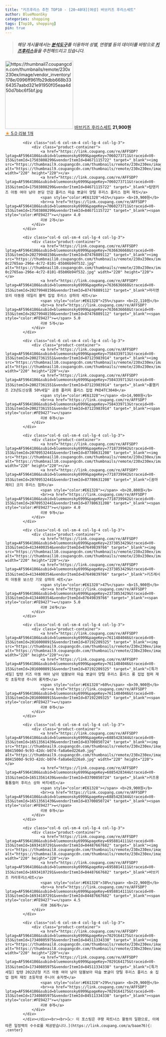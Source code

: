 ```yaml
---
title: "키즈후리스 추천 TOP10 - [20~40대][여성] 바브키즈 후리스세트"
author: BlueMoonSky
categories: shopping
tags: [Top10, shopping]
pin: true
---
```


> ##### 해당 게시물에서는 [**분석도구**](https://itemscout.io/)를 이용하여 **성별**, **연령별** 등의 데이터를 바탕으로 [**키즈후리스**](https://link.coupang.com/a/baae76)들을 추천해드리고 있습니다.
<div class="container"><div class="row">
            <div class="col-6 col-sm-4 col-lg-4 col-lg-3">
                <div class="product-container">
                    <a href="https://link.coupang.com/re/AFFSDP?lptag=AF5964186&subid=bluemoonsky6999&pageKey=6810233258&traceid=V0-153&itemId=16107784671&vendorItemId=84476525152" target="_blank"><img src="https://thumbnail7.coupangcdn.com/thumbnails/remote/230x230ex/image/vendor_inventory/178e/0996ff961fb29dbb668b3364357aabd321e91950f05eaa4d50d7bbc6f5bf.jpg" alt="https://thumbnail7.coupangcdn.com/thumbnails/remote/230x230ex/image/vendor_inventory/178e/0996ff961fb29dbb668b3364357aabd321e91950f05eaa4d50d7bbc6f5bf.jpg" width="220" height="220"></a>
                    <a href="https://link.coupang.com/re/AFFSDP?lptag=AF5964186&subid=bluemoonsky6999&pageKey=6810233258&traceid=V0-153&itemId=16107784671&vendorItemId=84476525152" target="_blank">바브키즈 후리스세트</a>
                    <span style="color:#E61328"></span> <b>21,900원</b>
                    <br><a href="https://link.coupang.com/re/AFFSDP?lptag=AF5964186&subid=bluemoonsky6999&pageKey=6810233258&traceid=V0-153&itemId=16107784671&vendorItemId=84476525152" target="_blank"><span style="color:#FE9427">★</span> 5.0
                    리뷰 1개</a>
                </div>
            </div>
            
            <div class="col-6 col-sm-4 col-lg-4 col-lg-3">
                <div class="product-container">
                    <a href="https://link.coupang.com/re/AFFSDP?lptag=AF5964186&subid=bluemoonsky6999&pageKey=7060273711&traceid=V0-153&itemId=17503808299&vendorItemId=84671115722" target="_blank"><img src="https://thumbnail9.coupangcdn.com/thumbnails/remote/230x230ex/image/vendor_inventory/d68a/d863a7e9f26c542b8fc5670fe3d1ae142cbde9089e29858f1ae26031c324.jpg" alt="https://thumbnail9.coupangcdn.com/thumbnails/remote/230x230ex/image/vendor_inventory/d68a/d863a7e9f26c542b8fc5670fe3d1ae142cbde9089e29858f1ae26031c324.jpg" width="220" height="220"></a>
                    <a href="https://link.coupang.com/re/AFFSDP?lptag=AF5964186&subid=bluemoonsky6999&pageKey=7060273711&traceid=V0-153&itemId=17503808299&vendorItemId=84671115722" target="_blank">탑텐키즈 아동 여아 남아 본딩 안감 플리스 따숩 뽀글이 양털 후리스 플리스 점퍼 재킷</a>
                    <span style="color:#E61328">61%</span> <b>19,900원</b>
                    <br><a href="https://link.coupang.com/re/AFFSDP?lptag=AF5964186&subid=bluemoonsky6999&pageKey=7060273711&traceid=V0-153&itemId=17503808299&vendorItemId=84671115722" target="_blank"><span style="color:#FE9427">★</span> 4.0
                    리뷰 2개</a>
                </div>
            </div>
            
            <div class="col-6 col-sm-4 col-lg-4 col-lg-3">
                <div class="product-container">
                    <a href="https://link.coupang.com/re/AFFSDP?lptag=AF5964186&subid=bluemoonsky6999&pageKey=7636636668&traceid=V0-153&itemId=20279948150&vendorItemId=87476889112" target="_blank"><img src="https://thumbnail10.coupangcdn.com/thumbnails/remote/230x230ex/image/retail/images/1555066002395226-0c2765aa-296e-4c72-8101-85b06b94f532.jpg" alt="https://thumbnail10.coupangcdn.com/thumbnails/remote/230x230ex/image/retail/images/1555066002395226-0c2765aa-296e-4c72-8101-85b06b94f532.jpg" width="220" height="220"></a>
                    <a href="https://link.coupang.com/re/AFFSDP?lptag=AF5964186&subid=bluemoonsky6999&pageKey=7636636668&traceid=V0-153&itemId=20279948150&vendorItemId=87476889112" target="_blank">마리앤모리 아동용 데일리 블럭 집업 후리스 상하의 세트</a>
                    <span style="color:#E61328">25%</span> <b>22,110원</b>
                    <br><a href="https://link.coupang.com/re/AFFSDP?lptag=AF5964186&subid=bluemoonsky6999&pageKey=7636636668&traceid=V0-153&itemId=20279948150&vendorItemId=87476889112" target="_blank"><span style="color:#FE9427">★</span> 5.0
                    리뷰 5개</a>
                </div>
            </div>
            
            <div class="col-6 col-sm-4 col-lg-4 col-lg-3">
                <div class="product-container">
                    <a href="https://link.coupang.com/re/AFFSDP?lptag=AF5964186&subid=bluemoonsky6999&pageKey=7584339713&traceid=V0-153&itemId=20027361551&vendorItemId=87123983914" target="_blank"><img src="https://thumbnail10.coupangcdn.com/thumbnails/remote/230x230ex/image/vendor_inventory/7656/8536f1e88c1bf704df2bce9cceabc41380a447f963d64f7eadcba48e6141.jpg" alt="https://thumbnail10.coupangcdn.com/thumbnails/remote/230x230ex/image/vendor_inventory/7656/8536f1e88c1bf704df2bce9cceabc41380a447f963d64f7eadcba48e6141.jpg" width="220" height="220"></a>
                    <a href="https://link.coupang.com/re/AFFSDP?lptag=AF5964186&subid=bluemoonsky6999&pageKey=7584339713&traceid=V0-153&itemId=20027361551&vendorItemId=87123983914" target="_blank">폴햄키즈 23년도신상품 50%세일" 공용 플러피 플리스 집업 PKD4TC3040</a>
                    <span style="color:#E61328"></span> <b>14,900원</b>
                    <br><a href="https://link.coupang.com/re/AFFSDP?lptag=AF5964186&subid=bluemoonsky6999&pageKey=7584339713&traceid=V0-153&itemId=20027361551&vendorItemId=87123983914" target="_blank"><span style="color:#FE9427">★</span> 
                    리뷰 0개</a>
                </div>
            </div>
            
            <div class="col-6 col-sm-4 col-lg-4 col-lg-3">
                <div class="product-container">
                    <a href="https://link.coupang.com/re/AFFSDP?lptag=AF5964186&subid=bluemoonsky6999&pageKey=7718739942&traceid=V0-153&itemId=20709532441&vendorItemId=87780631208" target="_blank"><img src="https://thumbnail10.coupangcdn.com/thumbnails/remote/230x230ex/image/vendor_inventory/88fd/3e64b41e1117e8de42821d12cfdbf8ba67209594567082b653ba1cf9f06b.jpg" alt="https://thumbnail10.coupangcdn.com/thumbnails/remote/230x230ex/image/vendor_inventory/88fd/3e64b41e1117e8de42821d12cfdbf8ba67209594567082b653ba1cf9f06b.jpg" width="220" height="220"></a>
                    <a href="https://link.coupang.com/re/AFFSDP?lptag=AF5964186&subid=bluemoonsky6999&pageKey=7718739942&traceid=V0-153&itemId=20709532441&vendorItemId=87780631208" target="_blank">[꼼마제이] 코지 후리스 점퍼</a>
                    <span style="color:#E61328"></span> <b>20,800원</b>
                    <br><a href="https://link.coupang.com/re/AFFSDP?lptag=AF5964186&subid=bluemoonsky6999&pageKey=7718739942&traceid=V0-153&itemId=20709532441&vendorItemId=87780631208" target="_blank"><span style="color:#FE9427">★</span> 4.0
                    리뷰 9개</a>
                </div>
            </div>
            
            <div class="col-6 col-sm-4 col-lg-4 col-lg-3">
                <div class="product-container">
                    <a href="https://link.coupang.com/re/AFFSDP?lptag=AF5964186&subid=bluemoonsky6999&pageKey=2373853429&traceid=V0-153&itemId=4134400354&vendorItemId=87649839766" target="_blank"><img src="https://thumbnail10.coupangcdn.com/thumbnails/remote/230x230ex/image/vendor_inventory/dbb6/9ec8208ddbc72cc7051a7941b07cf8ea779898090bcb29fa1637d77b7c7f.jpg" alt="https://thumbnail10.coupangcdn.com/thumbnails/remote/230x230ex/image/vendor_inventory/dbb6/9ec8208ddbc72cc7051a7941b07cf8ea779898090bcb29fa1637d77b7c7f.jpg" width="220" height="220"></a>
                    <a href="https://link.coupang.com/re/AFFSDP?lptag=AF5964186&subid=bluemoonsky6999&pageKey=2373853429&traceid=V0-153&itemId=4134400354&vendorItemId=87649839766" target="_blank">키즈레시피 아동용 보스턴 기모 상하의 세트</a>
                    <span style="color:#E61328">47%</span> <b>15,900원</b>
                    <br><a href="https://link.coupang.com/re/AFFSDP?lptag=AF5964186&subid=bluemoonsky6999&pageKey=2373853429&traceid=V0-153&itemId=4134400354&vendorItemId=87649839766" target="_blank"><span style="color:#FE9427">★</span> 5.0
                    리뷰 24개</a>
                </div>
            </div>
            
            <div class="col-6 col-sm-4 col-lg-4 col-lg-3">
                <div class="product-container">
                    <a href="https://link.coupang.com/re/AFFSDP?lptag=AF5964186&subid=bluemoonsky6999&pageKey=7611484046&traceid=V0-153&itemId=20160008915&vendorItemId=87192209325" target="_blank"><img src="https://thumbnail9.coupangcdn.com/thumbnails/remote/230x230ex/image/vendor_inventory/be1c/6aae0c2800f1cc1def486dafef70ea10f1cf9bc098e2cc806094ffec2ccc.jpg" alt="https://thumbnail9.coupangcdn.com/thumbnails/remote/230x230ex/image/vendor_inventory/be1c/6aae0c2800f1cc1def486dafef70ea10f1cf9bc098e2cc806094ffec2ccc.jpg" width="220" height="220"></a>
                    <a href="https://link.coupang.com/re/AFFSDP?lptag=AF5964186&subid=bluemoonsky6999&pageKey=7611484046&traceid=V0-153&itemId=20160008915&vendorItemId=87192209325" target="_blank">[특가세일] 탑텐 키즈 아동 여아 남아 덤블보아 따숩 뽀글이 양털 후리스 플리스 롱 집업 점퍼 재킷 초등학생 주니어 롱자켓</a>
                    <span style="color:#E61328">60%</span> <b>39,900원</b>
                    <br><a href="https://link.coupang.com/re/AFFSDP?lptag=AF5964186&subid=bluemoonsky6999&pageKey=7611484046&traceid=V0-153&itemId=20160008915&vendorItemId=87192209325" target="_blank"><span style="color:#FE9427">★</span> 
                    리뷰 0개</a>
                </div>
            </div>
            
            <div class="col-6 col-sm-4 col-lg-4 col-lg-3">
                <div class="product-container">
                    <a href="https://link.coupang.com/re/AFFSDP?lptag=AF5964186&subid=bluemoonsky6999&pageKey=6885428344&traceid=V0-153&itemId=16513561439&vendorItemId=83700850724" target="_blank"><img src="https://thumbnail9.coupangcdn.com/thumbnails/remote/230x230ex/image/retail/images/6846299393420470-8041500d-9c93-42dc-b074-fa8a6ed226a9.jpg" alt="https://thumbnail9.coupangcdn.com/thumbnails/remote/230x230ex/image/retail/images/6846299393420470-8041500d-9c93-42dc-b074-fa8a6ed226a9.jpg" width="220" height="220"></a>
                    <a href="https://link.coupang.com/re/AFFSDP?lptag=AF5964186&subid=bluemoonsky6999&pageKey=6885428344&traceid=V0-153&itemId=16513561439&vendorItemId=83700850724" target="_blank">키즈용 통통컬러 후리스 상하 바지세트</a>
                    <span style="color:#E61328"></span> <b>29,900원</b>
                    <br><a href="https://link.coupang.com/re/AFFSDP?lptag=AF5964186&subid=bluemoonsky6999&pageKey=6885428344&traceid=V0-153&itemId=16513561439&vendorItemId=83700850724" target="_blank"><span style="color:#FE9427">★</span> 
                    리뷰 0개</a>
                </div>
            </div>
            
            <div class="col-6 col-sm-4 col-lg-4 col-lg-3">
                <div class="product-container">
                    <a href="https://link.coupang.com/re/AFFSDP?lptag=AF5964186&subid=bluemoonsky6999&pageKey=6958814111&traceid=V0-153&itemId=16934107291&vendorItemId=84487667682" target="_blank"><img src="https://thumbnail8.coupangcdn.com/thumbnails/remote/230x230ex/image/vendor_inventory/55cd/7ac1b1a2ed70ed6a4ba968b6bb3a3c185c1727cb1dbf9705ce4c02f8628d.jpg" alt="https://thumbnail8.coupangcdn.com/thumbnails/remote/230x230ex/image/vendor_inventory/55cd/7ac1b1a2ed70ed6a4ba968b6bb3a3c185c1727cb1dbf9705ce4c02f8628d.jpg" width="220" height="220"></a>
                    <a href="https://link.coupang.com/re/AFFSDP?lptag=AF5964186&subid=bluemoonsky6999&pageKey=6958814111&traceid=V0-153&itemId=16934107291&vendorItemId=84487667682" target="_blank">바브키즈 카라후리스세트</a>
                    <span style="color:#E61328">38%</span> <b>22,900원</b>
                    <br><a href="https://link.coupang.com/re/AFFSDP?lptag=AF5964186&subid=bluemoonsky6999&pageKey=6958814111&traceid=V0-153&itemId=16934107291&vendorItemId=84487667682" target="_blank"><span style="color:#FE9427">★</span> 4.5
                    리뷰 366개</a>
                </div>
            </div>
            
            <div class="col-6 col-sm-4 col-lg-4 col-lg-3">
                <div class="product-container">
                    <a href="https://link.coupang.com/re/AFFSDP?lptag=AF5964186&subid=bluemoonsky6999&pageKey=7029164175&traceid=V0-153&itemId=17340805975&vendorItemId=84511334338" target="_blank"><img src="https://thumbnail8.coupangcdn.com/thumbnails/remote/230x230ex/image/vendor_inventory/e92b/668117bb0a9a28811aa6fb6da1d68372eec57f88597fdb230b8a1246097c.jpg" alt="https://thumbnail8.coupangcdn.com/thumbnails/remote/230x230ex/image/vendor_inventory/e92b/668117bb0a9a28811aa6fb6da1d68372eec57f88597fdb230b8a1246097c.jpg" width="220" height="220"></a>
                    <a href="https://link.coupang.com/re/AFFSDP?lptag=AF5964186&subid=bluemoonsky6999&pageKey=7029164175&traceid=V0-153&itemId=17340805975&vendorItemId=84511334338" target="_blank">[특가세일] 탑텐 2022년형 키즈 아동 여아 남아 덤블보아 따숩 뽀글이 양털 후리스 플리스 숏 집업 점퍼 재킷 초등학생 주니어 숏자켓</a>
                    <span style="color:#E61328">29%</span> <b>29,900원</b>
                    <br><a href="https://link.coupang.com/re/AFFSDP?lptag=AF5964186&subid=bluemoonsky6999&pageKey=7029164175&traceid=V0-153&itemId=17340805975&vendorItemId=84511334338" target="_blank"><span style="color:#FE9427">★</span> 
                    리뷰 0개</a>
                </div>
            </div>
            </div></div><br><br>[👉 이 포스팅은 쿠팡 파트너스 활동의 일환으로, 이에 따른 일정액의 수수료를 제공받습니다.](https://link.coupang.com/a/baae76){: .center}